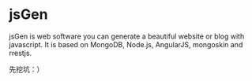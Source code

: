 jsGen
=====

jsGen is web software you can generate a beautiful website or blog with javascript. It is based on MongoDB, Node.js, AngularJS, mongoskin and rrestjs.

先挖坑：）
